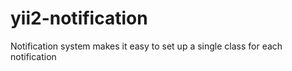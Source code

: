 # yii2-notification
Notification system makes it easy to set up a single class for each notification
